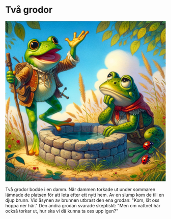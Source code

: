 # Två grodor

![](1.png)

Två grodor bodde i en damm. När dammen torkade ut under sommaren lämnade de platsen för att leta efter ett nytt hem. Av en slump kom de till en djup brunn. Vid åsynen av brunnen utbrast den ena grodan: "Kom, låt oss hoppa ner här." Den andra grodan svarade skeptiskt: "Men om vattnet här också torkar ut, hur ska vi då kunna ta oss upp igen?"
